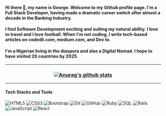 #### Hi there 👋, my name is George. Welcome to my Github profile page. I'm a Full Stack Developer, having made a dramatic career switch after almost a decade in the Banking Industry. 

#### I find Software Development exciting and suiting my natural ability. I love to travel and I love football. When I'm not coding, I write tech-based articles on codedli.com, medium.com, and Dev to.

#### I'm a Nigerian living in the diaspora and also a Digital Nomad. I hope to have visited 20 countries by 2025.

<hr>

<h3 align = "center">
  
  [![Anurag's github stats](https://github-readme-stats.vercel.app/api?username=george-shammar&show_icons=true&theme=algolia)](https://github.com/anuraghazra/github-readme-stats)
  
</h3>
  
<hr>

#### Tech Stacks and Tools

![HTML5](https://img.shields.io/badge/-HTML5-E34F26?style=flat-square&logo=html5&logoColor=white)
![CSS3](https://img.shields.io/badge/-CSS3-1572B6?style=flat-square&logo=css3)
![Bootstrap](https://img.shields.io/badge/-Bootstrap-563D7C?style=flat-square&logo=bootstrap)
![Git](https://img.shields.io/badge/-Git-black?style=flat-square&logo=git)
![GitHub](https://img.shields.io/badge/-GitHub-181717?style=flat-square&logo=github)
![Ruby](https://img.shields.io/badge/-Ruby-black?style=flat-square&logo=Ruby)
![SQL](https://img.shields.io/badge/-SQL-yellow?style=flat-square&logo=SQL)
![Rails](https://img.shields.io/badge/-Rails-black?style=flat-square&logo=Rails)
![JavaScript](https://img.shields.io/badge/-JavaScript-black?style=flat-square&logo=javascript)
![React](https://img.shields.io/badge/-React-darkblue?style=flat-square&logo=react)

<!--
**george-shammar/george-shammar** is a ✨ _special_ ✨ repository because its `README.md` (this file) appears on your GitHub profile.

Here are some ideas to get you started:

- 🔭 I’m currently working on ...
- 🌱 I’m currently learning ...
- 👯 I’m looking to collaborate on ...
- 🤔 I’m looking for help with ...
- 💬 Ask me about ...
- 📫 How to reach me: ...
- 😄 Pronouns: ...
- ⚡ Fun fact: ...
-->
